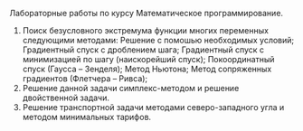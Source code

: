 Лабораторные работы по курсу Математическое программирование.
1) Поиск безусловного экстремума функции многих переменных следующими методами:
    Решение с помошью необходимых условий;
    Градиентный спуск с дроблением шага;
    Градиентный спуск с минимизацией по шагу (наискорейший спуск);
    Покоординатный спуск (Гаусса – Зенделя);
    Метод Ньютона;
    Метод сопряженных градиентов (Флетчера – Ривса);
2) Решение данной задачи симплекс-методом и решение двойственной задачи.
3) Решение транспортной задачи методами северо-западного угла и  методом минимальных тарифов.
